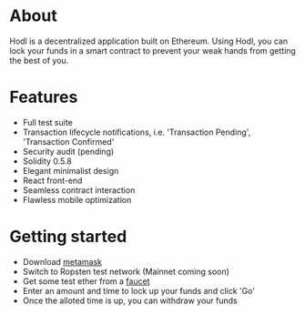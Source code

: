 # About

Hodl is a decentralized application built on Ethereum. Using Hodl, you can lock your funds in a smart contract to prevent your weak hands from getting the best of you.

# Features

- Full test suite
- Transaction lifecycle notifications, i.e. 'Transaction Pending', 'Transaction Confirmed'
- Security audit (pending)
- Solidity 0.5.8
- Elegant minimalist design
- React front-end
- Seamless contract interaction
- Flawless mobile optimization

# Getting started

- Download [metamask](https://metamask.io/)
- Switch to Ropsten test network (Mainnet coming soon)
- Get some test ether from a [faucet](https://faucet.metamask.io/)
- Enter an amount and time to lock up your funds and click 'Go'
- Once the alloted time is up, you can withdraw your funds